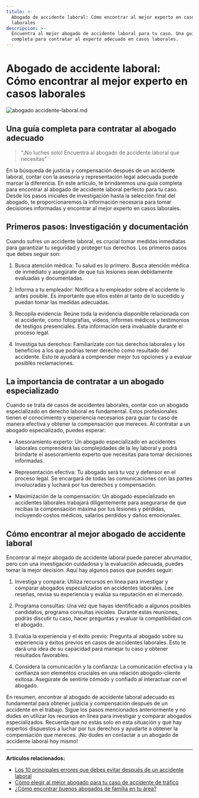 ```yaml
---
titulo: >-
  Abogado de accidente laboral: Cómo encontrar al mejor experto en casos
  laborales
descripcion: >-
  Encuentra al mejor abogado de accidente laboral para tu caso. Una guía
  completa para contratar al experto adecuado en casos laborales.
---
```


# Abogado de accidente laboral: Cómo encontrar al mejor experto en casos laborales

 ![abogado accidente-laboral.md](./img/abogado-accidente-laboral-1.webp)

## Una guía completa para contratar al abogado adecuado

> "¡No luches solo! Encuentra al abogado de accidente laboral que necesitas"

En la búsqueda de justicia y compensación después de un accidente laboral, contar con la asesoría y representación legal adecuada puede marcar la diferencia. En este artículo, te brindaremos una guía completa para encontrar al abogado de accidente laboral perfecto para tu caso. Desde los pasos iniciales de investigación hasta la selección final del abogado, te proporcionaremos la información necesaria para tomar decisiones informadas y encontrar al mejor experto en casos laborales.

## Primeros pasos: Investigación y documentación

Cuando sufres un accidente laboral, es crucial tomar medidas inmediatas para garantizar tu seguridad y proteger tus derechos. Los primeros pasos que debes seguir son:

1. Busca atención médica: Tu salud es lo primero. Busca atención médica de inmediato y asegúrate de que tus lesiones sean debidamente evaluadas y documentadas.

2. Informa a tu empleador: Notifica a tu empleador sobre el accidente lo antes posible. Es importante que ellos estén al tanto de lo sucedido y puedan tomar las medidas adecuadas.

3. Recopila evidencia: Reúne toda la evidencia disponible relacionada con el accidente, como fotografías, videos, informes médicos y testimonios de testigos presenciales. Esta información será invaluable durante el proceso legal.

4. Investiga tus derechos: Familiarízate con tus derechos laborales y los beneficios a los que podrías tener derecho como resultado del accidente. Esto te ayudará a comprender mejor tus opciones y a evaluar posibles reclamaciones.

## La importancia de contratar a un abogado especializado

Cuando se trata de casos de accidentes laborales, contar con un abogado especializado en derecho laboral es fundamental. Estos profesionales tienen el conocimiento y experiencia necesarios para guiar tu caso de manera efectiva y obtener la compensación que mereces. Al contratar a un abogado especializado, puedes esperar:

- Asesoramiento experto: Un abogado especializado en accidentes laborales comprenderá las complejidades de la ley laboral y podrá brindarte el asesoramiento experto que necesitas para tomar decisiones informadas.

- Representación efectiva: Tu abogado será tu voz y defensor en el proceso legal. Se encargará de todas las comunicaciones con las partes involucradas y luchará por tus derechos y compensación.

- Maximización de la compensación: Un abogado especializado en accidentes laborales trabajará diligentemente para asegurarse de que recibas la compensación máxima por tus lesiones y pérdidas, incluyendo costos médicos, salarios perdidos y daños emocionales.

## Cómo encontrar al mejor abogado de accidente laboral



Encontrar al mejor abogado de accidente laboral puede parecer abrumador, pero con una investigación cuidadosa y la evaluación adecuada, puedes tomar la mejor decisión. Aquí hay algunos pasos que puedes seguir:




1. Investiga y compara: Utiliza recursos en línea para investigar y comparar abogados especializados en accidentes laborales. Lee reseñas, revisa su experiencia y evalúa su reputación en el mercado.




2. Programa consultas: Una vez que hayas identificado a algunos posibles candidatos, programa consultas iniciales. Durante estas reuniones, podrás discutir tu caso, hacer preguntas y evaluar la compatibilidad con el abogado.




3. Evalúa la experiencia y el éxito previo: Pregunta al abogado sobre su experiencia y éxitos previos en casos de accidentes laborales. Esto te dará una idea de su capacidad para manejar tu caso y obtener resultados favorables.




4. Considera la comunicación y la confianza: La comunicación efectiva y la confianza son elementos cruciales en una relación abogado-cliente exitosa. Asegúrate de sentirte cómodo y confiado al interactuar con el abogado.






En resumen, encontrar al abogado de accidente laboral adecuado es fundamental para obtener justicia y compensación después de un accidente en el trabajo. Sigue los pasos mencionados anteriormente y no dudes en utilizar los recursos en línea para investigar y comparar abogados especializados. Recuerda que no estás solo en esta situación y que hay expertos dispuestos a luchar por tus derechos y ayudarte a obtener la compensación que mereces. ¡No dudes en contactar a un abogado de accidente laboral hoy mismo!

---

**Artículos relacionados:**

- [Los 10 principales errores que debes evitar después de un accidente laboral](abogados-de-trafico)
- [Cómo elegir al mejor abogado para tu caso de accidente de tráfico](abogado-de-transito)
- [¿Cómo encontrar buenos abogados de familia en tu área?](buenos-abogados-de-familia)


